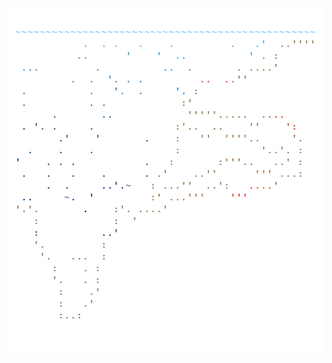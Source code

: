 <img align="left" style="float: left;" src="progress.png" width="530px">

<pre>
<a href='day/1'>Day 1: Sonar Sweep</a>
<a href='day/2'>Day 2: Dive!</a>
<a href='day/3'>Day 3: Binary Diagnostic</a>
<a href='day/4'>Day 4: Giant Squid</a>
<a href='day/5'>Day 5: Hydrothermal Venture</a>
<a href='day/6'>Day 6: Lanternfish</a>
<a href='day/7'>Day 7: The Treachery of Whales</a>
<a href='day/8'>Day 8: Seven Segment Search</a>
<a href='day/9'>Day 9: Smoke Basin</a>
<a href='day/10'>Day 10: Syntax Scoring</a>
<a href='day/11'>Day 11: Dumbo Octopus</a>
<a href='day/12'>Day 12: Passage Pathing</a>
<a href='day/13'>Day 13: Transparent Origami</a>
<a href='day/14'>Day 14: Extended Polymerization</a>
<a href='day/15'>Day 15: Chiton</a>
<a href='day/16'>Day 16: Packet Decoder</a>
<a href='day/17'>Day 17: Trick Shot</a>
<a href='day/18'>Day 18: Snailfish</a>
&nbsp;
&nbsp;
&nbsp;
&nbsp;
&nbsp;
&nbsp;
&nbsp;
</pre>
